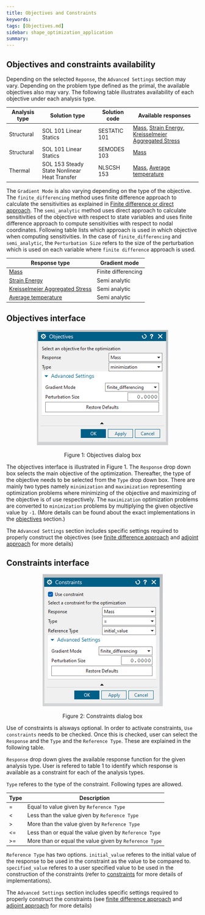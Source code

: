 ```yaml
---
title: Objectives and Constraints
keywords: 
tags: [Objectives.md]
sidebar: shape_optimization_application
summary: 
---
```


## Objectives and constraints availability

Depending on the selected `Reponse`, the `Advanced Settings` section may vary. Depending on the problem type defined as the primal, the available objectives also may vary. The following table illustrates availability of each objective under each analysis type.

| Analysis type | Solution type                                | Solution code | Available responses                                  |
|---------------|----------------------------------------------|---------------|------------------------------------------------------|
| Structural    | SOL 101 Linear Statics                       | SESTATIC 101  | [Mass](Responses/mass.html), [Strain Energy](Responses/strain_energy.html), [Kreisselmeier Aggregated Stress](Responses/kreisselmeier_aggregated_stress.html) |
| Structural    | SOL 101 Linear Statics                       | SEMODES 103   | [Mass](Responses/mass.html)                                |
| Thermal       | SOL 153 Steady State Nonlinear Heat Transfer | NLSCSH 153    | [Mass](Responses/mass.html), [Average temperature](Responses/average_temperature.html)                            |

The `Gradient Mode` is also varying depending on the type of the objective. The `finite_differencing` method uses finite difference approach to calculate the sensitivities as explained in [Finite difference or direct approach](../General/Sensitivity_Analysis/Finite_difference_or_direct_approach.html). The `semi_analytic` method uses direct approach to calculate sensitivities of the objective with respect to state variables and uses finite difference approach to compute sensitivities with respect to nodal coordinates. Following table lists which approach is used in which objective when computing sensitivities. In the case of `finite_differencing` and `semi_analytic`, the `Perturbation Size` refers to the size of the perturbation which is used on each variable where `finite difference` approach is used.

| Response type                   | Gradient mode       |
|---------------------------------|---------------------|
| [Mass](Responses/mass.html)                            | Finite differencing |
| [Strain Energy](Responses/strain_energy.html)                 | Semi analytic       |
| [Kreisselmeier Aggregated Stress](Responses/kreisselmeier_aggregated_stress.html) | Semi analytic       |
| [Average temperature](Responses/average_temperature.html)             | Semi analytic       |

## Objectives interface

<p align="center">
    <img src="images/objectives.png" alt="Objectives dialog box"/>
</p>
<p align="center">Figure 1: Objectives dialog box</p>

The objectives interface is illustrated in Figure 1. The `Response` drop down box selects the main objective of the optimization. Thereafter, the type of the objective needs to be selected from the `Type` drop down box. There are mainly two types namely `minimization` and `maximization` representing optimization problems where minimizing of the objective and maximizing of the objective is of use respectively. The `maximization` optimization problems are converted to `minimization` problems by multiplying the given objective value by `-1`. (More details can be found about the exact implementations in the [objectives](../Technologies/Objectives.html) section.)

The `Advanced Settings` section includes specific settings required to properly construct the objectives (see [finite difference approach](../General/Sensitivity_Analysis/Finite_difference_or_direct_approach.html) and [adjoint approach](../General/Sensitivity_Analysis/Adjoint_approach.html) for more details)

## Constraints interface

<p align="center">
    <img src="images/constraints_mass.png" alt="Constraints dialog box"/>
</p>
<p align="center">Figure 2: Constraints dialog box</p>

Use of constraints is alsways optional. In order to activate constraints, `Use constraints` needs to be checked. Once this is checked, user can select the `Response` and the `Type` and the `Reference Type`. These are explained in the following table.

`Response` drop down gives the available response function for the given analysis type. User is refered to table 1 to identify which response is available as a constraint for each of the analysis types.

`Type` referes to the type of the constraint. Following types are allowed.

| Type | Description|
|------|------------|
|=     | Equal to value given by `Reference Type`|
|<     | Less than the value given by `Reference Type` |
|>     | More than the value given by `Reference Type` |
|<=    | Less than or equal the value given by `Reference Type` |
|>=    | More than or equal the value given by `Reference Type` |

`Reference Type` has two options. `initial_value` referes to the initial value of the response to be used in the constraint as the value to be compared to. `specified_value` referes to a user specified value to be used in the construction of the constraints (refer to [constraints](../Technologies/Constraints.html) for more details of implementations).


The `Advanced Settings` section includes specific settings required to properly construct the constraints (see [finite difference approach](../General/Sensitivity_Analysis/Finite_difference_or_direct_approach.html) and [adjoint approach](../General/Sensitivity_Analysis/Adjoint_approach.html) for more details)
